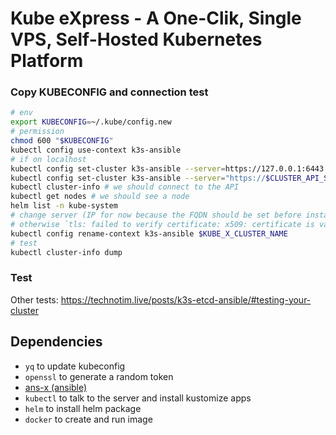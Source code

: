 # Kube eXpress - A One-Clik, Single VPS, Self-Hosted Kubernetes Platform






### Copy KUBECONFIG and connection test

```bash
# env
export KUBECONFIG=~/.kube/config.new
# permission
chmod 600 "$KUBECONFIG"
kubectl config use-context k3s-ansible
# if on localhost
kubectl config set-cluster k3s-ansible --server=https://127.0.0.1:6443
kubectl config set-cluster k3s-ansible --server="https://$CLUSTER_API_SERVER_IP:6443"
kubectl cluster-info # we should connect to the API
kubectl get nodes # we should see a node
helm list -n kube-system
# change server (IP for now because the FQDN should be set before installing kube)
# otherwise `tls: failed to verify certificate: x509: certificate is valid for kube-test-server-01, kubernetes, kubernetes.default, kubernetes.default.svc, kubernetes.default.svc.cluster.local, localhost, not kube-test-server-01.xxx`
kubectl config rename-context k3s-ansible $KUBE_X_CLUSTER_NAME
# test
kubectl cluster-info dump
```

### Test

Other tests: https://technotim.live/posts/k3s-etcd-ansible/#testing-your-cluster

## Dependencies

* `yq` to update kubeconfig
* `openssl` to generate a random token
* [ans-x (ansible)](https://github.com/ansible-x)
* `kubectl` to talk to the server and install kustomize apps
* `helm` to install helm package
* `docker` to create and run image